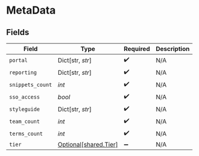 # MetaData


## Fields

| Field                                                | Type                                                 | Required                                             | Description                                          |
| ---------------------------------------------------- | ---------------------------------------------------- | ---------------------------------------------------- | ---------------------------------------------------- |
| `portal`                                             | Dict[str, *str*]                                     | :heavy_check_mark:                                   | N/A                                                  |
| `reporting`                                          | Dict[str, *str*]                                     | :heavy_check_mark:                                   | N/A                                                  |
| `snippets_count`                                     | *int*                                                | :heavy_check_mark:                                   | N/A                                                  |
| `sso_access`                                         | *bool*                                               | :heavy_check_mark:                                   | N/A                                                  |
| `styleguide`                                         | Dict[str, *str*]                                     | :heavy_check_mark:                                   | N/A                                                  |
| `team_count`                                         | *int*                                                | :heavy_check_mark:                                   | N/A                                                  |
| `terms_count`                                        | *int*                                                | :heavy_check_mark:                                   | N/A                                                  |
| `tier`                                               | [Optional[shared.Tier]](../../models/shared/tier.md) | :heavy_minus_sign:                                   | N/A                                                  |